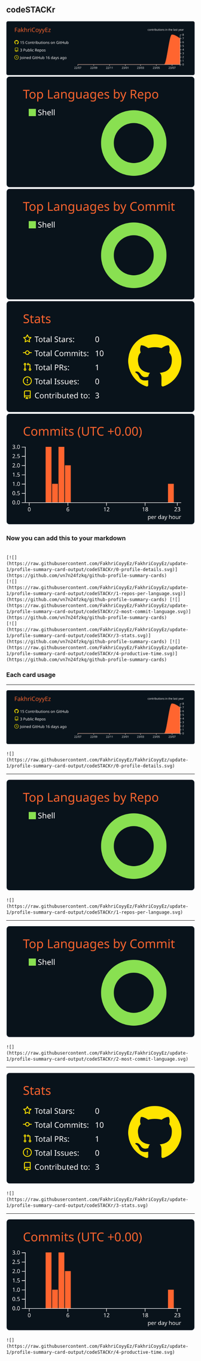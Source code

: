 ## codeSTACKr

[![](./0-profile-details.svg)](https://github.com/vn7n24fzkq/github-profile-summary-cards)
[![](./1-repos-per-language.svg)](https://github.com/vn7n24fzkq/github-profile-summary-cards) [![](./2-most-commit-language.svg)](https://github.com/vn7n24fzkq/github-profile-summary-cards)
[![](./3-stats.svg)](https://github.com/vn7n24fzkq/github-profile-summary-cards) [![](./4-productive-time.svg)](https://github.com/vn7n24fzkq/github-profile-summary-cards)
### Now you can add this to your markdown
```

[![](https://raw.githubusercontent.com/FakhriCoyyEz/FakhriCoyyEz/update-1/profile-summary-card-output/codeSTACKr/0-profile-details.svg)](https://github.com/vn7n24fzkq/github-profile-summary-cards)
[![](https://raw.githubusercontent.com/FakhriCoyyEz/FakhriCoyyEz/update-1/profile-summary-card-output/codeSTACKr/1-repos-per-language.svg)](https://github.com/vn7n24fzkq/github-profile-summary-cards) [![](https://raw.githubusercontent.com/FakhriCoyyEz/FakhriCoyyEz/update-1/profile-summary-card-output/codeSTACKr/2-most-commit-language.svg)](https://github.com/vn7n24fzkq/github-profile-summary-cards)
[![](https://raw.githubusercontent.com/FakhriCoyyEz/FakhriCoyyEz/update-1/profile-summary-card-output/codeSTACKr/3-stats.svg)](https://github.com/vn7n24fzkq/github-profile-summary-cards) [![](https://raw.githubusercontent.com/FakhriCoyyEz/FakhriCoyyEz/update-1/profile-summary-card-output/codeSTACKr/4-productive-time.svg)](https://github.com/vn7n24fzkq/github-profile-summary-cards)

```

### Each card usage
---

![](./0-profile-details.svg)

```
![](https://raw.githubusercontent.com/FakhriCoyyEz/FakhriCoyyEz/update-1/profile-summary-card-output/codeSTACKr/0-profile-details.svg)
```

    

---

![](./1-repos-per-language.svg)

```
![](https://raw.githubusercontent.com/FakhriCoyyEz/FakhriCoyyEz/update-1/profile-summary-card-output/codeSTACKr/1-repos-per-language.svg)
```

    

---

![](./2-most-commit-language.svg)

```
![](https://raw.githubusercontent.com/FakhriCoyyEz/FakhriCoyyEz/update-1/profile-summary-card-output/codeSTACKr/2-most-commit-language.svg)
```

    

---

![](./3-stats.svg)

```
![](https://raw.githubusercontent.com/FakhriCoyyEz/FakhriCoyyEz/update-1/profile-summary-card-output/codeSTACKr/3-stats.svg)
```

    

---

![](./4-productive-time.svg)

```
![](https://raw.githubusercontent.com/FakhriCoyyEz/FakhriCoyyEz/update-1/profile-summary-card-output/codeSTACKr/4-productive-time.svg)
```

    
